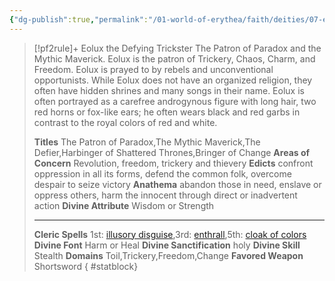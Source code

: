 ```yaml
---
{"dg-publish":true,"permalink":"/01-world-of-erythea/faith/deities/07-eolux/","title":"Eolux the Defying Trickster","tags":["Deity"],"dgShowInlineTitle":true,"noteIcon":""}
---
```


>[!pf2rule]+ Eolux the Defying Trickster
>The Patron of Paradox and the Mythic Maverick. Eolux is the patron of Trickery, Chaos, Charm, and Freedom. Eolux is prayed to by rebels and unconventional opportunists. While Eolux does not have an organized religion, they often have hidden shrines and many songs in their name. Eolux is often portrayed as a carefree androgynous figure with long hair, two red horns or fox-like ears; he often wears black and red garbs in contrast to the royal colors of red and white.
> 
> **Titles**  The Patron of Paradox,The Mythic Maverick,The Defier,Harbinger of Shattered Thrones,Bringer of Change
> **Areas of Concern**  Revolution, freedom, trickery and thievery
> **Edicts**  confront oppression in all its forms, defend the common folk, overcome despair to seize victory
> **Anathema**  abandon those in need, enslave or oppress others, harm the innocent through direct or inadvertent action
> **Divine Attribute**  Wisdom or Strength
> 
> ---
> 
> **Cleric Spells** 1st: [illusory disguise](https://pf2easy.com/index.php?id=1373&name=illusory_disguise),3rd: [enthrall](https://pf2easy.com/index.php?id=1318&name=enthrall),5th: [cloak of colors](https://pf2easy.com/index.php?id=1255&name=cloak_of_colors)
> **Divine Font**  Harm or Heal
> **Divine Sanctification**  holy
> **Divine Skill**  Stealth
> **Domains**  Toil,Trickery,Freedom,Change
> **Favored Weapon**  Shortsword 
{ #statblock}


 